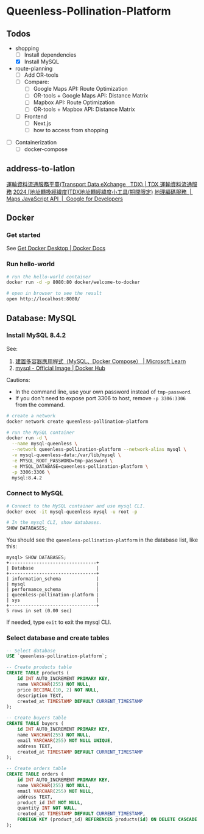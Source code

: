 # Queenless-Pollination-Platform

## Todos

- shopping
    - [ ] Install dependencies
    - [x] Install MySQL
- route-planning
    - [ ] Add OR-tools
    - [ ] Compare:
        - [ ] Google Maps API: Route Optimization
        - [ ] OR-tools + Google Maps API: Distance Matrix
        - [ ] Mapbox API: Route Optimization
        - [ ] OR-tools + Mapbox API: Distance Matrix
    - [ ] Frontend
        - [ ] Next.js
        - [ ] how to access from shopping
- [ ] Containerization
    - [ ] docker-compose

## address-to-latlon
[運輸資料流通服務平臺(Transport Data eXchange , TDX) | TDX 運輸資料流通服務](https://tdx.transportdata.tw/)
[2024 [地址轉換經緯度]TDX地址轉經緯度小工具(期間限定)](https://www.spatialgeolab.com/address-to-latlon-part3/)
[地理編碼服務  |  Maps JavaScript API  |  Google for Developers](https://developers.google.com/maps/documentation/javascript/geocoding?hl=zh-tw)

## Docker

### Get started

See [Get Docker Desktop | Docker Docs](https://docs.docker.com/get-started/introduction/get-docker-desktop/)

### Run hello-world

```bash
# run the hello-world container
docker run -d -p 8080:80 docker/welcome-to-docker

# open in browser to see the result
open http://localhost:8080/
```

## Database: MySQL

### Install MySQL 8.4.2
See:
1. [建置多容器應用程式（MySQL、Docker Compose） | Microsoft Learn](https://learn.microsoft.com/zh-tw/visualstudio/docker/tutorials/tutorial-multi-container-app-mysql#prerequisites)
2. [mysql - Official Image | Docker Hub](https://hub.docker.com/_/mysql)

Cautions:
- In the command line, use your own password instead of `tmp-password`.
- If you don't need to expose port 3306 to host, remove `-p 3306:3306` from the command.

```bash
# create a network
docker network create queenless-pollination-platform

# run the MySQL container
docker run -d \
  --name mysql-queenless \
  --network queenless-pollination-platform --network-alias mysql \
  -v mysql-queenless-data:/var/lib/mysql \
  -e MYSQL_ROOT_PASSWORD=tmp-password \
  -e MYSQL_DATABASE=queenless-pollination-platform \
  -p 3306:3306 \
  mysql:8.4.2
```

### Connect to MySQL

```bash
# Connect to the MySQL container and use mysql CLI.
docker exec -it mysql-queenless mysql -u root -p

# In the mysql CLI, show databases.
SHOW DATABASES;
```

You should see the `queenless-pollination-platform` in the database list, like this:
```
mysql> SHOW DATABASES;
+--------------------------------+
| Database                       |
+--------------------------------+
| information_schema             |
| mysql                          |
| performance_schema             |
| queenless-pollination-platform |
| sys                            |
+--------------------------------+
5 rows in set (0.00 sec)
```

If needed, type `exit` to exit the mysql CLI.

### Select database and create tables

```sql
-- Select database
USE `queenless-pollination-platform`;

-- Create products table
CREATE TABLE products (
    id INT AUTO_INCREMENT PRIMARY KEY,
    name VARCHAR(255) NOT NULL,
    price DECIMAL(10, 2) NOT NULL,
    description TEXT,
    created_at TIMESTAMP DEFAULT CURRENT_TIMESTAMP
);

-- Create buyers table
CREATE TABLE buyers (
    id INT AUTO_INCREMENT PRIMARY KEY,
    name VARCHAR(255) NOT NULL,
    email VARCHAR(255) NOT NULL UNIQUE,
    address TEXT,
    created_at TIMESTAMP DEFAULT CURRENT_TIMESTAMP
);

-- Create orders table
CREATE TABLE orders (
    id INT AUTO_INCREMENT PRIMARY KEY,
    name VARCHAR(255) NOT NULL,
    email VARCHAR(255) NOT NULL,
    address TEXT,
    product_id INT NOT NULL,
    quantity INT NOT NULL,
    created_at TIMESTAMP DEFAULT CURRENT_TIMESTAMP,
    FOREIGN KEY (product_id) REFERENCES products(id) ON DELETE CASCADE
);
```
